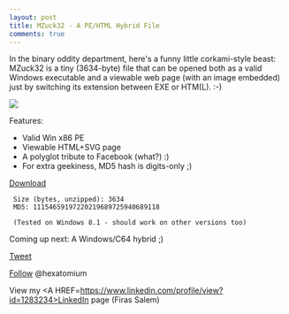 ```yaml
---
layout: post
title: MZuck32 - A PE/HTML Hybrid File
comments: true
---
```


In the binary oddity department, here's a funny little corkami-style beast: MZuck32 is a tiny (3634-byte) file that 
can be opened both as a valid Windows executable and a viewable web page (with an image embedded) just by switching its extension between EXE or HTM(L). :-)   

<img src=http://i.imgur.com/CGz3AnT.png>


Features:

  - Valid Win x86 PE
  - Viewable HTML+SVG page
  - A polyglot tribute to Facebook (what?) :) 
  - For extra geekiness, MD5 hash is digits-only ;)
     
<A href=http://trax.x10.mx/mzuck32.zip>Download</A>

     Size (bytes, unzipped): 3634
     MD5: 11154659197220219689725940689118
     
     (Tested on Windows 8.1 - should work on other versions too)
     
Coming up next: A Windows/C64 hybrid ;)


<a href="http://twitter.com/share" class="twitter-share-button" 
data-url="http://hexatomium.github.io/2015/10/13/polyglots-ftw/" data-text="MZuck32 - A tiny PE/HTML polyglot file"  data-count="horizontal">Tweet</a>
<script type="text/javascript" src="http://platform.twitter.com/widgets.js"></script>


<A href=https://twitter.com/hexatomium>Follow</A> @hexatomium

View my <A HREF=https://www.linkedin.com/profile/view?id=1283234>LinkedIn</A> page (Firas Salem)
